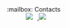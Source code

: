 <div align="center">:mailbox: Contacts</div>
<div align="center"><a href="https://instagram.com/ye.hyun__/">
    <img 
        src="http://img.shields.io/badge/-Instagram-black?style=flat&logo=Instagram&link=https://instagram.com/ye.hyun__/"
        style="height : auto; margin-left : 10px; margin-right : 10px;"/>
</a>
    <a href="https://discord.com/channels/@_byh">
    <img src="https://img.shields.io/badge/discord-5865F2?style=for-the-badge&logo=discord&logoColor=white&link=https://discord.com/channels/@_byh">
</a>
</div>
